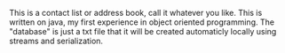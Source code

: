This is a contact list or address book, call it whatever you like. This is written on java, my first experience in object oriented programming. The "database" is just a txt file that it will be created automaticly locally using streams and serialization.
